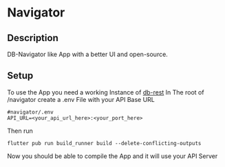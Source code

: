 # Navigator
## Description
DB-Navigator like App with a better UI and open-source.

## Setup
To use the App you need a working Instance of [db-rest](https://github.com/derhuerst/db-rest)
In The root of /navigator create a .env File with your API Base URL
```
#navigator/.env
API_URL=<your_api_url_here>:<your_port_here>
```
Then run
```
flutter pub run build_runner build --delete-conflicting-outputs
```
Now you should be able to compile the App and it will use your API Server
